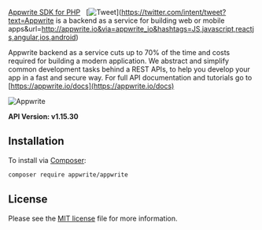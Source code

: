 [Appwrite SDK for PHP](https://...) &nbsp; [![Tweet](https://img.shields.io/twitter/url/http/shields.io.svg?style=social)](https://twitter.com/intent/tweet?text=Appwrite is a backend as a service for building web or mobile apps&url=http://appwrite.io&via=appwrite_io&hashtags=JS,javascript,reactjs,angular,ios,android)

Appwrite backend as a service cuts up to 70% of the time and costs required for building a modern application. We abstract and simplify common development tasks behind a REST APIs, to help you develop your app in a fast and secure way. For full API documentation and tutorials go to [https://appwrite.io/docs](https://appwrite.io/docs)

![Appwrite](https://appwrite.io/v1/images/github.png)

**API Version: v1.15.30**

## Installation

To install via [Composer](http://getcomposer.org/):

```bash
composer require appwrite/appwrite
```

## License

Please see the [MIT license]() file for more information.